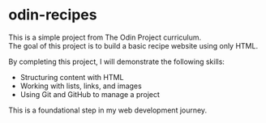 # odin-recipes

This is a simple project from The Odin Project curriculum.  
The goal of this project is to build a basic recipe website using only HTML.  

By completing this project, I will demonstrate the following skills:
- Structuring content with HTML
- Working with lists, links, and images
- Using Git and GitHub to manage a project

This is a foundational step in my web development journey.
